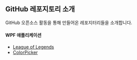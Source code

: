 ## GitHub 레포지토리 소개
GitHub 오픈소스 활동을 통해 만들어온 레포지터리들을 소개합니다.

#### WPF 애플리케이션
- [League of Legends](https://github.com/jamesnet214/leagueoflegends)
- [ColorPicker](https://github.com/jamesnet214/colorpicker)

